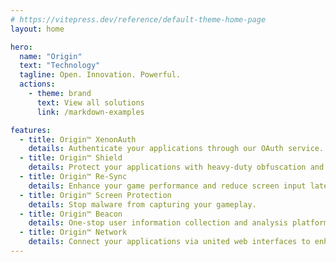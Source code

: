 ```yaml
---
# https://vitepress.dev/reference/default-theme-home-page
layout: home

hero:
  name: "Origin"
  text: "Technology"
  tagline: Open. Innovation. Powerful.
  actions:
    - theme: brand
      text: View all solutions
      link: /markdown-examples

features:
  - title: Origin™ XenonAuth 
    details: Authenticate your applications through our OAuth service.
  - title: Origin™ Shield
    details: Protect your applications with heavy-duty obfuscation and encryption.
  - title: Origin™ Re-Sync
    details: Enhance your game performance and reduce screen input latency. Supports OpenGL, Vulkan and DirectX.
  - title: Origin™ Screen Protection
    details: Stop malware from capturing your gameplay.
  - title: Origin™ Beacon
    details: One-stop user information collection and analysis platform.
  - title: Origin™ Network
    details: Connect your applications via united web interfaces to enhance cooperations.
---
```

